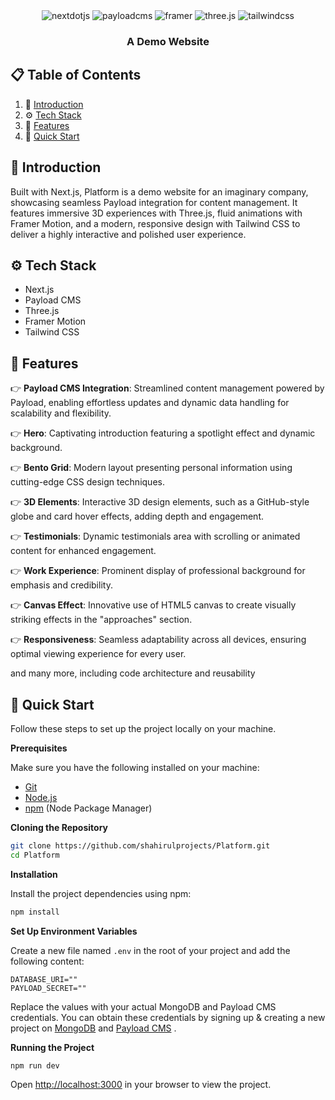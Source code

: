 <div align="center">

  <div>
    <img src="https://img.shields.io/badge/-Next_JS-black?style=for-the-badge&logoColor=white&logo=nextdotjs&color=000000" alt="nextdotjs" />
    <img src="https://img.shields.io/badge/-Payload-black?style=for-the-badge&logo=payloadcms&logoColor=white&color=black" alt="payloadcms" />
    <img src="https://img.shields.io/badge/-Framer-black?style=for-the-badge&logoColor=white&logo=framer&color=0055FF" alt="framer" />
    <img src="https://img.shields.io/badge/-Three_JS-black?style=for-the-badge&logoColor=white&logo=threedotjs&color=000000" alt="three.js" />
    <img src="https://img.shields.io/badge/-Tailwind_CSS-black?style=for-the-badge&logoColor=white&logo=tailwindcss&color=06B6D4" alt="tailwindcss" />
  </div>

  <h3 align="center">A Demo Website</h3>

</div>

## 📋 <a name="table">Table of Contents</a>

1. 🤖 [Introduction](#introduction)
2. ⚙️ [Tech Stack](#tech-stack)
3. 🔋 [Features](#features)
4. 🤸 [Quick Start](#quick-start)


## <a name="introduction">🤖 Introduction</a>

Built with Next.js, Platform is a demo website for an imaginary company, showcasing seamless Payload integration for content management. It features immersive 3D experiences with Three.js, fluid animations with Framer Motion, and a modern, responsive design with Tailwind CSS to deliver a highly interactive and polished user experience.

## <a name="tech-stack">⚙️ Tech Stack</a>

- Next.js
- Payload CMS
- Three.js
- Framer Motion
- Tailwind CSS

## <a name="features">🔋 Features</a>

👉 **Payload CMS Integration**: Streamlined content management powered by Payload, enabling effortless updates and dynamic data handling for scalability and flexibility.

👉 **Hero**: Captivating introduction featuring a spotlight effect and dynamic background.

👉 **Bento Grid**: Modern layout presenting personal information using cutting-edge CSS design techniques.

👉 **3D Elements**:  Interactive 3D design elements, such as a GitHub-style globe and card hover effects, adding depth and engagement.

👉 **Testimonials**: Dynamic testimonials area with scrolling or animated content for enhanced engagement.

👉 **Work Experience**: Prominent display of professional background for emphasis and credibility.

👉 **Canvas Effect**: Innovative use of HTML5 canvas to create visually striking effects in the "approaches" section.

👉 **Responsiveness**: Seamless adaptability across all devices, ensuring optimal viewing experience for every user.

and many more, including code architecture and reusability 

## <a name="quick-start">🤸 Quick Start</a>

Follow these steps to set up the project locally on your machine.

**Prerequisites**

Make sure you have the following installed on your machine:

- [Git](https://git-scm.com/)
- [Node.js](https://nodejs.org/en)
- [npm](https://www.npmjs.com/) (Node Package Manager)

**Cloning the Repository**

```bash
git clone https://github.com/shahirulprojects/Platform.git
cd Platform
```

**Installation**

Install the project dependencies using npm:

```bash
npm install
```

**Set Up Environment Variables**

Create a new file named `.env` in the root of your project and add the following content:

```env
DATABASE_URI=""
PAYLOAD_SECRET=""
```

Replace the values with your actual MongoDB and Payload CMS credentials. You can obtain these credentials by signing up &
creating a new project on [MongoDB](https://www.mongodb.com/) and [Payload CMS](https://payloadcms.com//) .

**Running the Project**

```bash
npm run dev
```

Open [http://localhost:3000](http://localhost:3000) in your browser to view the project.

#
